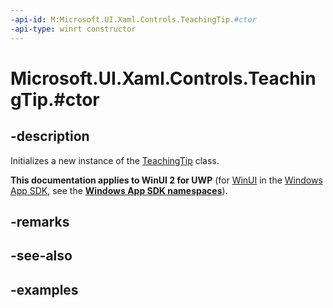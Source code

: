 ```yaml
---
-api-id: M:Microsoft.UI.Xaml.Controls.TeachingTip.#ctor
-api-type: winrt constructor
---
```


# Microsoft.UI.Xaml.Controls.TeachingTip.#ctor

<!--
public TeachingTip ();
-->

## -description

Initializes a new instance of the [TeachingTip](teachingtip.md) class.

**This documentation applies to WinUI 2 for UWP** (for [WinUI](/windows/apps/winui/winui3/) in the [Windows App SDK](/windows/apps/windows-app-sdk/), see the **[Windows App SDK namespaces](/windows/windows-app-sdk/api/winrt/)**).

## -remarks

## -see-also

## -examples

